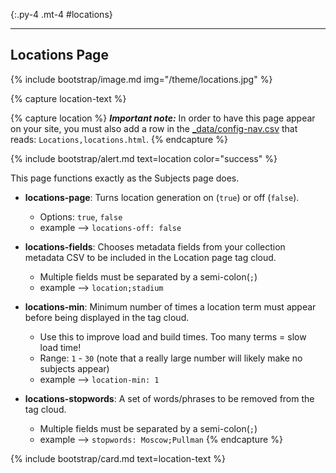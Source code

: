 {:.py-4 .mt-4 #locations}
***


## Locations Page

{% include bootstrap/image.md img="/theme/locations.jpg" %}


{% capture location-text %}

{% capture location %}
***Important note:*** In order to have this page appear on your site, you must also add a row in the [_data/config-nav.csv](customization.html#config-nav) that reads: `Locations,locations.html`.
{% endcapture %}

{% include bootstrap/alert.md text=location color="success" %}

This page functions exactly as the Subjects page does. 

- **locations-page**: Turns location generation on (`true`) or off (`false`). 
	- Options: `true`, `false`
	- example --> `locations-off: false`

- **locations-fields**: Chooses metadata fields from your collection metadata CSV to be included in the Location page tag cloud.
	- Multiple fields must be separated by a semi-colon(`;`)
	- example --> `location;stadium`

- **locations-min**: Minimum number of times a location term must appear before being displayed in the tag cloud. 
	- Use this to improve load and build times. Too many terms = slow load time!
	- Range: `1` - `30` (note that a really large number will likely make no subjects appear)
	- example --> `location-min: 1`

- **locations-stopwords**: A set of words/phrases to be removed from the tag cloud.
	- Multiple fields must be separated by a semi-colon(`;`)
	- example --> `stopwords: Moscow;Pullman`
{% endcapture %}

{% include bootstrap/card.md text=location-text %}